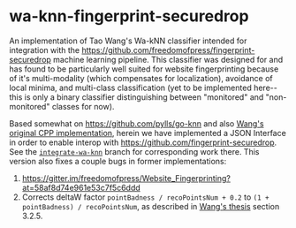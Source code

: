 # wa-knn-fingerprint-securedrop

An implementation of Tao Wang's Wa-kNN classifier intended for integration with
the https://github.com/freedomofpress/fingerprint-securedrop machine learning
pipeline. This classifier was designed for and has found to be particularly well
suited for website fingerprinting because of it's multi-modality (which
compensates for localization), avoidance of local minima, and multi-class
classification (yet to be implemented here--this is only a binary classifier
distinguishing between "monitored" and "non-monitored" classes for now).

Based somewhat on https://github.com/pylls/go-knn and also [Wang's original CPP
implementation](https://crysp.uwaterloo.ca/software/webfingerprint/knn.zip),
herein we have implemented a JSON Interface in order to enable interop with
https://github.com/fingerprint-securedrop. See the
[`integrate-wa-knn`](https://github.com/freedomofpress/fingerprint-securedrop/tree/integrate-wa-knn)
branch for corresponding work there. This version also fixes a couple bugs in
former implementations:

1. https://gitter.im/freedomofpress/Website_Fingerprinting?at=58af8d74e961e53c7f5c6ddd
2. Corrects deltaW factor `pointBadness / recoPointsNum + 0.2` to `(1 +
   pointBadness) / recoPointsNum`, as described in [Wang's
   thesis](https://uwspace.uwaterloo.ca/bitstream/handle/10012/10123/Wang_Tao.pdf)
   section 3.2.5.
